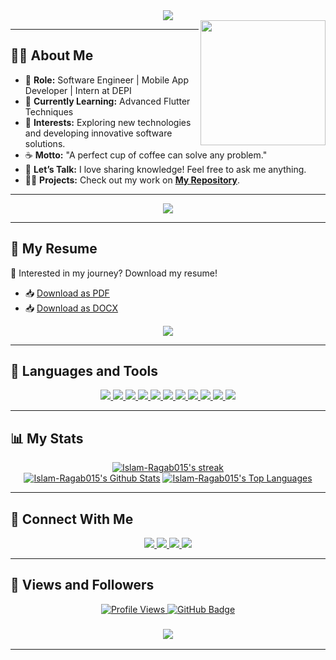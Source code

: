<div align="center">
    <img src="https://readme-typing-svg.herokuapp.com/?font=Righteous&size=35&center=true&vCenter=true&width=500&height=70&duration=4000&lines=Hello+World!+👋;+I'm+Islam+Elsherif+😎;" />
</div>

<img align='right' src='https://user-images.githubusercontent.com/5713670/87202985-820dcb80-c2b6-11ea-9f56-7ec461c497c3.gif' width='200'>

---

## 🙋‍♂️ About Me

- 🔭 **Role:** Software Engineer | Mobile App Developer | Intern at DEPI
- 🌱 **Currently Learning:** Advanced Flutter Techniques
- 🤔 **Interests:** Exploring new technologies and developing innovative software solutions.
- ☕ **Motto:** "A perfect cup of coffee can solve any problem."
- 💬 **Let’s Talk:** I love sharing knowledge! Feel free to ask me anything.
- 👨‍💻 **Projects:** Check out my work on **[My Repository](https://github.com/Islam-Ragab015?tab=repositories)**.

---

<div align="center">
    <img src="https://user-images.githubusercontent.com/73097560/115834477-dbab4500-a447-11eb-908a-139a6edaec5c.gif" />
</div>

---

## 📄 My Resume

🌟 Interested in my journey? Download my resume!  
- 📥 [Download as PDF](https://drive.usercontent.google.com/download?id=11R4PcXQYOCtYlV2NJ1x5JvzvySmIWEx7&export=download&authuser=1&confirm=t&uuid=5b5fff14-3ca0-40a8-ab87-0051a56207d9&at=AENtkXYD5s--LXvH2k3x1s0yquUj:1730460314963)  
- 📥 [Download as DOCX](https://drive.usercontent.google.com/download?id=17P1qE9crhEuv9c2qv7L2j-zZExX6u4lc&export=download&authuser=1&confirm=t&uuid=37d56893-9847-4089-9ae1-d5a2501f8170&at=AENtkXaf1jNNTjEHLtMBPGg-jdUS:1730460422616)

<div align="center">
    <a href="https://drive.google.com/drive/folders/11ATSzyw-cuNiW1_TzcsJfl9aqcMPCQvP?usp=sharing" target="_blank">
        <img src="https://img.shields.io/badge/Resume-0077B5?style=for-the-badge&logo=googledrive&logoColor=white" />
    </a>
</div>

---

## 🚀 Languages and Tools

<div align="center">
    <a href="https://flutter.dev/" target="_blank">
        <img src="https://skillicons.dev/icons?i=flutter" />
    </a>
    <a href="https://dart.dev/" target="_blank">
        <img src="https://skillicons.dev/icons?i=dart" />
    </a>
    <a href="https://firebase.google.com/" target="_blank">
        <img src="https://skillicons.dev/icons?i=firebase" />
    </a>
    <a href="https://en.cppreference.com/" target="_blank">
        <img src="https://skillicons.dev/icons?i=cpp" />
    </a>
    <a href="https://www.java.com/en/" target="_blank">
        <img src="https://skillicons.dev/icons?i=java" />
    </a>
    <a href="https://www.python.org/" target="_blank">
        <img src="https://skillicons.dev/icons?i=python" />
    </a>
    <a href="https://github.com/" target="_blank">
        <img src="https://skillicons.dev/icons?i=github" />
    </a>
    <a href="https://developer.android.com/studio" target="_blank">
        <img src="https://skillicons.dev/icons?i=androidstudio" />
    </a>
    <a href="https://code.visualstudio.com/" target="_blank">
        <img src="https://skillicons.dev/icons?i=vscode" />
    </a>
    <a href="https://www.figma.com/" target="_blank">
        <img src="https://skillicons.dev/icons?i=figma" />
    </a>
    <a href="https://www.postman.com/" target="_blank">
        <img src="https://skillicons.dev/icons?i=postman" />
    </a>
</div>

---

## 📊 My Stats

<div align="center">
    <a href="https://github.com/Islam-Ragab015/github-readme-streak-stats">
        <img title="🔥 Get streak stats for your profile at git.io/streak-stats" alt="Islam-Ragab015's streak" src="https://github-readme-streak-stats.herokuapp.com/?user=Islam-Ragab015&theme=black-ice&hide_border=true&stroke=0000&background=060A0CD0"/>
    </a>
</div>
<div align="center">
    <a href="https://github.com/Islam-Ragab015/github-readme-stats"><img alt="Islam-Ragab015's Github Stats" src="https://github-readme-stats.vercel.app/api?username=Islam-Ragab015&show_icons=true&count_private=true&theme=react&hide_border=true&bg_color=0D1117" /></a>
    <a href="https://github.com/Islam-Ragab015/github-readme-stats"><img alt="Islam-Ragab015's Top Languages" src="https://github-readme-stats.vercel.app/api/top-langs/?username=Islam-Ragab015&langs_count=8&count_private=true&layout=compact&theme=react&hide_border=true&bg_color=0D1117" /></a>
</div>

---

## 🤝 Connect With Me

<div align="center">
    <a href="https://www.linkedin.com/in/islam-elsherif/" target="_blank">
        <img src="https://img.shields.io/badge/LinkedIn-0077B5?style=for-the-badge&logo=linkedin&logoColor=white" />
    </a>
    <a href="mailto:islaminreallife@gmail.com">
        <img src="https://img.shields.io/badge/Gmail-333333?style=for-the-badge&logo=gmail&logoColor=red" />
    </a>
    <a href="https://www.upwork.com/freelancers/~0161bd211ba2db010b" target="_blank">
        <img src="https://img.shields.io/badge/Upwork-6FDA44?style=for-the-badge&logo=upwork&logoColor=white" />
    </a>
    <a href="https://www.facebook.com/profile.php?id=100094027563398" target="_blank">
        <img src="https://img.shields.io/badge/Facebook-1877F2?style=for-the-badge&logo=facebook&logoColor=white" />
    </a>
</div>

---

## 💜 Views and Followers

<div align="center">
    <a href="https://github.com/Islam-Ragab015/github-profile-views-counter">
        <img src="https://komarev.com/ghpvc/?username=Islam-Ragab015" alt="Profile Views" />
    </a>
    <a href="https://github.com/Islam-Ragab015?tab=followers">
        <img src="https://img.shields.io/github/followers/Islam-Ragab015?label=Followers&style=social" alt="GitHub Badge" />
    </a>
</div>

<h3 align="center">
    <img src="https://readme-typing-svg.herokuapp.com/?font=Righteous&size=25&center=true&vCenter=true&width=500&height=70&duration=4000&lines=Thanks+for+visiting!+❤️;+Let's+connect+and+share+ideas!;Feel+free+to+check+out+my+projects!;Happy+Coding!+🤩" />
</h3>

---

